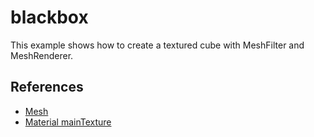 blackbox
=========

This example shows how to create a textured cube with MeshFilter and MeshRenderer.

## References

- [Mesh](http://docs.unity3d.com/ScriptReference/Mesh.html)
- [Material mainTexture](http://docs.unity3d.com/ScriptReference/Material-mainTexture.html)

